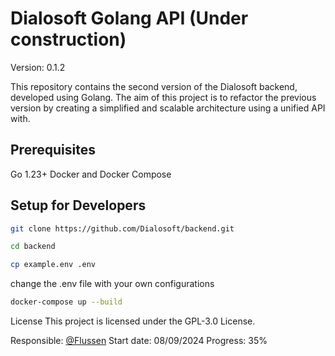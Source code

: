 
# Dialosoft Golang API (Under construction)

Version: 0.1.2

This repository contains the second version of the Dialosoft backend, developed using Golang. The aim of this project is to refactor the previous version by creating a simplified and scalable architecture using a unified API with.

## Prerequisites
Go 1.23+
Docker and Docker Compose

## Setup for Developers
```bash
git clone https://github.com/Dialosoft/backend.git
```
```bash
cd backend
```
```bash
cp example.env .env
```
change the .env file with your own configurations
```bash
docker-compose up --build
```

License
This project is licensed under the GPL-3.0 License.

Responsible: [@Flussen](https://github.com/Flussen)
Start date: 08/09/2024
Progress: 35%
